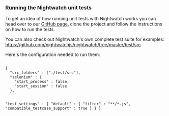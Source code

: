 ### Running the Nightwatch unit tests
To get an idea of how running unit tests with Nightwatch works you can head over to our [GitHub page](https://github.com/nightwatchjs/nightwatch), clone the project and follow the instructions on how to run the tests.

You can also check out Nightwatch's own complete test suite for examples:
https://github.com/nightwatchjs/nightwatch/tree/master/test/src

Here's the configuration needed to run them:

<div class="sample-test">
<pre data-language="javascript"><code class="language-javascript">
{
  "src_folders" : ["./test/src"],
  "selenium" : {
    "start_process" : false,
    "start_session" : false
  },

  "test_settings" : {
    "default" : {
      "filter" : "**/*.js",
      "compatible_testcase_support" : true
    }
  }
}
</code></pre>
</div>

